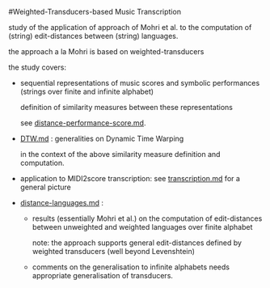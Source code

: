 #Weighted-Transducers-based Music Transcription

study of the application of  approach of Mohri et al. to the computation of (string) edit-distances between (string) languages.

the approach a la Mohri is based on weighted-transducers

the study covers:
- sequential representations of music scores and symbolic performances (strings over finite and infinite alphabet)

  definition of similarity measures between these representations

  see [distance-performance-score.md](distance-performance-score.md).

- [DTW.md](DTW.md) : generalities on Dynamic Time Warping 

  in the context of the above similarity measure definition and computation.

- application to MIDI2score transcription: 
  see [transcription.md](transcription.md) for a general picture


- [distance-languages.md](distance-languages.md) : 

  - results (essentially Mohri et al.) on the computation of edit-distances between unweighted and weighted languages over finite alphabet 

    note: the approach supports general edit-distances defined by weighted transducers (well beyond Levenshtein)

  - comments on the generalisation to infinite alphabets
    needs appropriate generalisation of transducers.





